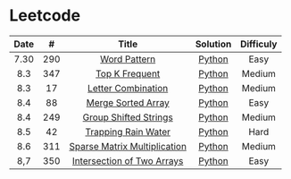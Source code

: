 # Leetcode

| **Date** | **#** | **Title** |**Solution** | **Difficuly** |
|:-:|:-:|:-:|:-:|:-:|
|7.30|290|[Word Pattern](https://leetcode.com/problems/word-pattern/)|[Python](https://github.com/pxliang/Leetcode/blob/master/String/290_WordPattern.py)|Easy|
|8.3|347|[Top K Frequent](https://leetcode.com/problems/top-k-frequent-elements/)|[Python](https://github.com/pxliang/Leetcode/blob/master/Dictionary/347_Top_K_Frequent_Elements.py)|Medium|
|8.3|17|[Letter Combination](https://leetcode.com/problems/letter-combinations-of-a-phone-number/)|[Python](https://github.com/pxliang/Leetcode/blob/master/String/17_Letter_Combination_of_a_phone.py)|Medium|
|8.4|88|[Merge Sorted Array](https://leetcode.com/problems/merge-sorted-array/)|[Python](https://github.com/pxliang/Leetcode/blob/master/Array/88_Merge_Sorted_Array.py)|Easy|
|8.4|249|[Group Shifted Strings](https://leetcode.com/problems/group-shifted-strings/)|[Python](https://github.com/pxliang/Leetcode/blob/master/String/249_Group_Shifted_Strings.py)|Medium|
|8.5|42|[Trapping Rain Water](https://leetcode.com/problems/trapping-rain-water/)|[Python](https://github.com/pxliang/Leetcode/blob/master/Stack/42_Trapping_Rain_Water.py)|Hard|
|8.6|311|[Sparse Matrix Multiplication](https://leetcode.com/problems/sparse-matrix-multiplication/)|[Python](https://github.com/pxliang/Leetcode/blob/master/List/311_Sparse_Matrix_Multiplication.py)|Medium|
|8,7|350|[Intersection of Two Arrays](https://leetcode.com/problems/intersection-of-two-arrays-ii/)|[Python]()|Easy|


